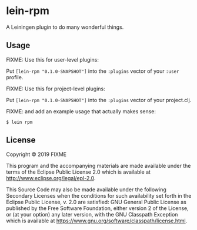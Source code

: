 # lein-rpm

A Leiningen plugin to do many wonderful things.

## Usage

FIXME: Use this for user-level plugins:

Put `[lein-rpm "0.1.0-SNAPSHOT"]` into the `:plugins` vector of your `:user`
profile.

FIXME: Use this for project-level plugins:

Put `[lein-rpm "0.1.0-SNAPSHOT"]` into the `:plugins` vector of your project.clj.

FIXME: and add an example usage that actually makes sense:

    $ lein rpm

## License

Copyright © 2019 FIXME

This program and the accompanying materials are made available under the
terms of the Eclipse Public License 2.0 which is available at
http://www.eclipse.org/legal/epl-2.0.

This Source Code may also be made available under the following Secondary
Licenses when the conditions for such availability set forth in the Eclipse
Public License, v. 2.0 are satisfied: GNU General Public License as published by
the Free Software Foundation, either version 2 of the License, or (at your
option) any later version, with the GNU Classpath Exception which is available
at https://www.gnu.org/software/classpath/license.html.

